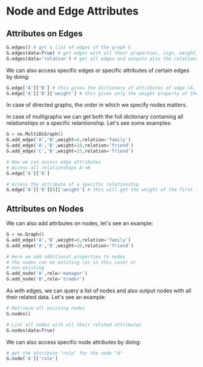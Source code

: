 # Node and Edge Attributes

## Attributes on Edges

```python
G.edges() # get a list of edges of the graph G
G.edges(data=True) # get edges with all their properties, sign, weight, etc...
G.edges(data='relation') # get all edges and outputs also the relationship without anything else
```

We can also access specific edges or specific attributes of certain
edges by doing:
```python
G.edge['A']['B'] # this gives the dictionary of attributes of edge (A, B)
G.edge['A']['B']['weight'] # this gives only the weight property of the edge (A, B)
```
In case of directed graphs, the order in which we specify nodes
matters.

In case of multigraphs we can get both the full dictionary
containing all relationships or a specific relantionship.
Let's see some examples:
```python
G = nx.MultiDiGraph()
G.add_edge('A','B',weight=6,relation='family')
G.add_edge('A','B',weight=18,relation='friend')
G.add_edge('C','B',weight=13,relation='friend')

# Now we can access edge attributes
# Access all relationships A->B
G.edge['A']['B']

# Access the attribute of a specific relationship
G.edge['A']['B'][0]['weight'] # this will get the weight of the first (0th) relationship between A and B
```

## Attributes on Nodes

We can also add attributes on nodes, let's see an example:
```python
G = nx.Graph()
G.add_edge('A','B',weight=6,relation='family')
G.add_edge('A','B',weight=18,relation='friend')

# Here we add additional properties to nodes
# the nodes can be existing (as in this case) or
# non existing
G.add_node('A',role='manager')
G.add_node('B',role='trader')
```

As with edges, we can query a list of nodes and also
output nodes with all their related data. Let's see
an example:
```python
# Retrieve all existing nodes
G.nodes()

# List all nodes with all their related attributes
G.nodes(data=True)
```

We can also access specific node attributes by doing:
```python
# get the attribute "role" for the node "A"
G.node['A']['role']
```

